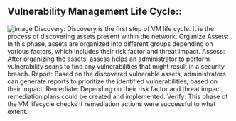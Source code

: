 ## Vulnerability Management Life Cycle::

![image](https://github.com/IOxCyber/CyberEssentials/assets/40174034/2819a3eb-d406-4733-b464-997c7af7dbf4)
Discovery: Discovery is the first step of VM life cycle. It is the process of discovering assets present within the network.
Organize Assets: In this phase, assets are organized into different groups depending on various factors, which includes their risk factor and threat impact.
Assess: After organizing the assets, assess helps an administrator to perform vulnerability scans to find any vulnerabilities that might result in a security breach.
Report: Based on the discovered vulnerable assets, administrators can generate reports to prioritize the identified vulnerabilities, based on their impact.
Remediate: Depending on their risk factor and threat impact, remediation plans could be created and implemented.
Verify: This phase of the VM lifecycle checks if remediation actions were successful to what extent. 


